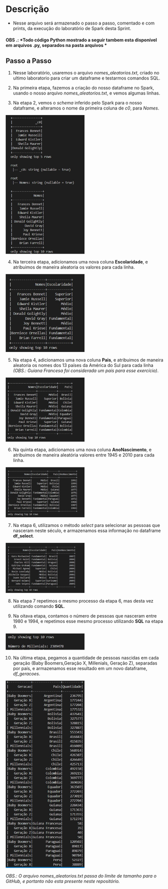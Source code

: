# Descrição

- Nesse arquivo será armazenado o passo a passo, comentado e com prints, da execução do laboratório de Spark desta Sprint.

#### OBS .: *Todo código Python mostrado a seguir tambem esta disponível em arquivos .py, separados na pasta **arquivos** *


## Passo a Passo

1. Nesse laboratório, usaremos o arquivo *nomes_aleatorios.txt*, criado no ultimo laboratorio para criar um dataframe e testarmos comandos SQL.

2. Na primeira etapa, fazemos a criação do nosso dataframe no Spark, usando o nosso arquivo *nomes_aleatorios.txt*, e vemos algumas linhas.

3. Na etapa 2, vemos o *schema* inferido pelo Spark para o nosso dataframe, e alteramos o nome da primeira coluna de *c0*, para *Nomes*.
<img src="img/spark-etapa1e2.jpg" width="50%">

4. Na terceira etapa, adicionamos uma nova coluna **Escolaridade**, e atribuimos de maneira aleatoria os valores para cada linha.
<img src="img/spark-etapa3.jpg" width="50%">

5. Na etapa 4, adicionamos uma nova coluna **Pais**, e atribuimos de maneira aleatoria os nomes dos 13 países da América do Sul para cada linha *(OBS.: Guiana Francesa foi considerada um país para esse exercício)*.
<img src="img/spark-etapa4.jpg" width="50%">

6. Na quinta etapa, adicionamos uma nova coluna **AnoNascimento**, e atribuimos de maneira aleatória valores entre 1945 e 2010 para cada linha.
<img src="img/spark-etapa5.jpg" width="50%">

7. Na etapa 6, utilizamos o método *select* para selecionar as pessoas que nasceram neste século, e armazenamos essa informação no dataframe **df_select**.
<img src="img/spark-etapa6.jpg" width="50%">

8. Na etapa 7 repetimos o mesmo processo da etapa 6, mas desta vez utilizando comando **SQL**.

9. Na oitava etapa, contamos o número de pessoas que nasceram entre 1980 e 1994, e repetimos esse mesmo processo utilizando **SQL** na etapa 9.
<img src="img/spark-etapa8.jpg" width="50%">

10. Na última etapa, pegamos a quantidade de pessoas nascidas em cada geração (Baby Boomers,Geração X, Millenials, Geração Z), separadas por país, e armazenamos esse resultado em um novo dataframe, *df_geracoes*.
<img src="img/spark-etapa10.jpg" width="50%">

*OBS.: O arquivo nomes_aleatorios.txt passa do limite de tamanho para o GitHub, e portanto não esta presente neste repositório.*
